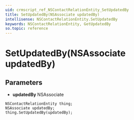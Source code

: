```yaml
---
uid: crmscript_ref_NSContactRelationEntity_SetUpdatedBy
title: SetUpdatedBy(NSAssociate updatedBy)
intellisense: NSContactRelationEntity.SetUpdatedBy
keywords: NSContactRelationEntity, GetUpdatedBy
so.topic: reference
---
```


# SetUpdatedBy(NSAssociate updatedBy)

## Parameters

* **updatedBy** NSAssociate

```crmscript
NSContactRelationEntity thing;
NSAssociate updatedBy;
thing.SetUpdatedBy(updatedBy);
```

